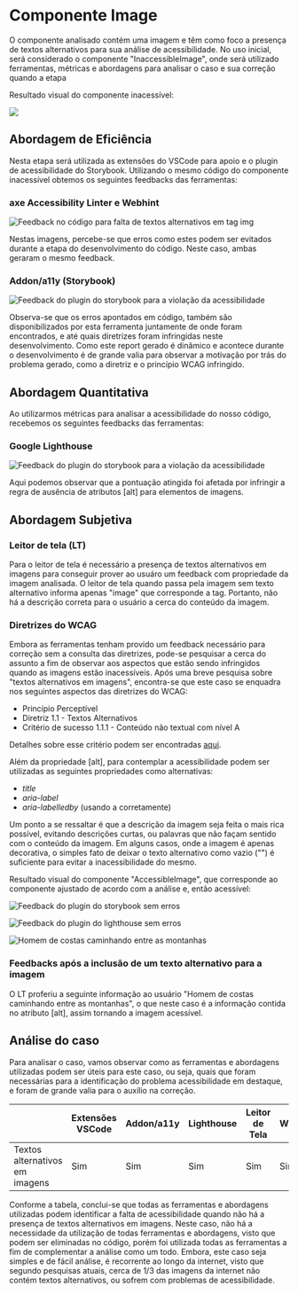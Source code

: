 # Componente Image

O componente analisado contém uma imagem e têm como foco a presença de textos alternativos para sua análise de acessibilidade.
No uso inicial, será considerado o componente "InaccessibleImage", onde será utilizado ferramentas, métricas e abordagens para analisar o caso e sua correção quando a etapa

Resultado visual do componente inacessível:

![](../../assets/man-hiking-in-mountains.jpg)

## Abordagem de Eficiência

Nesta etapa será utilizada as extensões do VSCode para apoio e o plugin de acessibilidade do Storybook.
Utilizando o mesmo código do componente inacessível obtemos os seguintes feedbacks das ferramentas:

### axe Accessibility Linter e Webhint

![Feedback no código para falta de textos alternativos em tag img](../../assets/img-case/inaccessible-extensions.png)

Nestas imagens, percebe-se que erros como estes podem ser evitados durante a etapa do desenvolvimento do código. Neste caso, ambas geraram o mesmo feedback.

### Addon/a11y (Storybook)

![Feedback do plugin do storybook para a violação da acessibilidade](../../assets/img-case/inaccessible-storybook.png)

Observa-se que os erros apontados em código, também são disponibilizados por esta ferramenta juntamente de onde foram encontrados, e
até quais diretrizes foram infringidas neste desenvolvimento. Como este report gerado é dinâmico e acontece durante o desenvolvimento é de grande
valia para observar a motivação por trás do problema gerado, como a diretriz e o princípio WCAG infringido.

## Abordagem Quantitativa

Ao utilizarmos métricas para analisar a acessibilidade do nosso código, recebemos os seguintes feedbacks
das ferramentas:

### Google Lighthouse

![Feedback do plugin do storybook para a violação da acessibilidade](../../assets/img-case/inaccessible-lighthouse.png)

Aqui podemos observar que a pontuação atingida foi afetada por infringir a regra de ausência de atributos [alt] para elementos de imagens.

## Abordagem Subjetiva

### Leitor de tela (LT)

Para o leitor de tela é necessário a presença de textos alternativos em imagens para conseguir prover ao usuáro um feedback com propriedade da imagem analisada. O leitor de tela quando passa pela imagem sem texto alternativo informa apenas "image" que corresponde a tag. Portanto, não há a descrição correta para o usuário a cerca do conteúdo da imagem.

### Diretrizes do WCAG

Embora as ferramentas tenham provido um feedback necessário para correção sem a consulta das diretrizes, pode-se pesquisar a cerca do assunto a fim de observar aos aspectos que estão sendo infringidos quando as imagens estão inacessíveis. Após uma breve pesquisa sobre "textos alternativos em imagens", encontra-se que este caso se enquadra nos seguintes aspectos das diretrizes do WCAG:

- Princípio Perceptível
- Diretriz 1.1 - Textos Alternativos
- Critério de sucesso 1.1.1 - Conteúdo não textual com nível A

Detalhes sobre esse critério podem ser encontradas <a href="https://www.w3.org/TR/WCAG22/#non-text-content" aria-label="Diretrizes do WCAG sobre textos alternativos">aqui</a>.

Além da propriedade [alt], para contemplar a acessibilidade podem ser utilizadas as seguintes propriedades como alternativas:

- <i>title</i>
- <i>aria-label</i>
- <i>aria-labelledby</i> (usando a corretamente)

Um ponto a se ressaltar é que a descrição da imagem seja feita o mais rica possível, evitando descrições curtas, ou palavras que não façam sentido com o conteúdo da imagem. Em alguns casos, onde a imagem é apenas decorativa, o simples fato de deixar o texto alternativo como vazio ("") é suficiente para evitar a inacessibilidade do mesmo.

Resultado visual do componente "AccessibleImage", que corresponde ao componente ajustado de acordo com a análise e, então acessível:

![Feedback do plugin do storybook sem erros](../../assets/img-case/accessible-lighthouse.png)

![Feedback do plugin do lighthouse sem erros](../../assets/img-case/accessible-lighthouse.png)

![Homem de costas caminhando entre as montanhas](../../assets/man-hiking-in-mountains.jpg)

### Feedbacks após a inclusão de um texto alternativo para a imagem

O LT proferiu a seguinte informação ao usuário "Homem de costas caminhando entre as montanhas", o que neste caso é a informação contida no atributo [alt], assim tornando a imagem acessível.

## Análise do caso

Para analisar o caso, vamos observar como as ferramentas e abordagens utilizadas podem ser úteis para este caso, ou seja, quais que foram necessárias para a identificação
do problema acessibilidade em destaque, e foram de grande valia para o auxílio na correção.

|                                | Extensões VSCode | Addon/a11y | Lighthouse | Leitor de Tela | WCAG |
| ------------------------------ | ---------------- | ---------- | ---------- | -------------- | ---- |
| Textos alternativos em imagens | Sim              | Sim        | Sim        | Sim            | Sim  |

Conforme a tabela, conclui-se que todas as ferramentas e abordagens utilizadas podem identificar a falta de acessibilidade quando não há a presença de textos alternativos em imagens.
Neste caso, não há a necessidade da utilização de todas ferramentas e abordagens, visto que podem ser eliminadas no código, porém foi utilizada todas as ferramentas a fim de complementar a análise como um todo.
Embora, este caso seja simples e de fácil análise, é recorrente ao longo da internet, visto que segundo pesquisas atuais, cerca de 1/3 das imagens da internet não contém textos alternativos, ou sofrem com problemas de acessibilidade.
